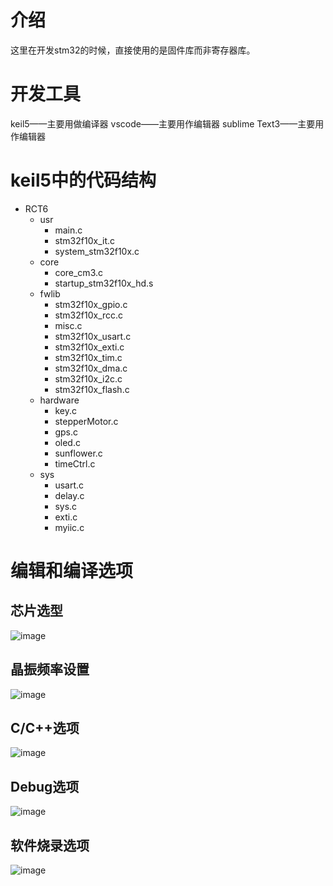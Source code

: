 # 介绍
这里在开发stm32的时候，直接使用的是固件库而非寄存器库。

# 开发工具
keil5——主要用做编译器
vscode——主要用作编辑器
sublime Text3——主要用作编辑器

# keil5中的代码结构
- RCT6
  - usr
    - main.c
    - stm32f10x_it.c
    - system_stm32f10x.c
  - core
    - core_cm3.c
    - startup_stm32f10x_hd.s
  - fwlib
    - stm32f10x_gpio.c
    - stm32f10x_rcc.c
    - misc.c
    - stm32f10x_usart.c
    - stm32f10x_exti.c
    - stm32f10x_tim.c
    - stm32f10x_dma.c
    - stm32f10x_i2c.c
    - stm32f10x_flash.c
  - hardware
    - key.c
    - stepperMotor.c
    - gps.c
    - oled.c
    - sunflower.c
    - timeCtrl.c
  - sys
    - usart.c
    - delay.c
    - sys.c
    - exti.c
    - myiic.c

# 编辑和编译选项

## 芯片选型
![image](https://github.com/helloautomatic/personal-works/assets/88640443/38f063b8-f6ac-456d-89dd-d8029561e61c)

## 晶振频率设置
![image](https://github.com/helloautomatic/personal-works/assets/88640443/bab58d38-bea8-4fb3-baed-17a2bc7067e2)

## C/C++选项
![image](https://github.com/helloautomatic/personal-works/assets/88640443/7ae63c17-10b0-49e8-a19d-523da3eed492)

## Debug选项
![image](https://github.com/helloautomatic/personal-works/assets/88640443/c718c2f4-22c0-48d4-9655-f657ba6aa9bf)

## 软件烧录选项
![image](https://github.com/helloautomatic/personal-works/assets/88640443/7feae7e5-62b8-4794-9484-88364305f640)
















